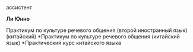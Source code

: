 ассистент



**Ли Юнно**

Практикум по культуре речевого общения (второй иностранный язык) (китайский)
	*Практикум по культуре речевого общения (китайский язык)
	*Практический курс китайского языка